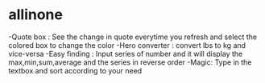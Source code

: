 # allinone

-Quote box : See the change in quote everytime you refresh and select the colored box to change the color
-Hero converter : convert lbs to kg and vice-versa
-Easy finding : Input series of number and it will display the max,min,sum,average and the series in reverse order
-Magic: Type in the textbox and sort according to your need
